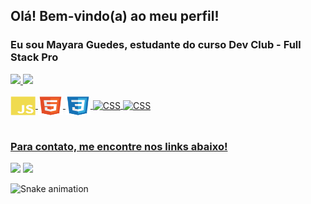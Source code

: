 ## Olá!  Bem-vindo(a) ao meu perfil!

### Eu sou Mayara Guedes, estudante do curso Dev Club - Full Stack Pro

 <div>
  <a href="https://github.com/mayara-guedes">
  <img height="180em" src="https://github-readme-stats.vercel.app/api?username=mayara-guedes&show_icons=true&theme=radical&include_all_commits=true&count_private=true"/>
  <img height="180em" src="https://github-readme-stats.vercel.app/api/top-langs/?username=mayara-guedes&layout=compact&langs_count=6&theme=radical"/>
</div>
<div style="display: inline_block"><br>
  <img align="center" alt="Js" height="30" width="40" src="https://raw.githubusercontent.com/devicons/devicon/master/icons/javascript/javascript-plain.svg">
  <img align="center" alt="HTML" height="30" width="40" src="https://raw.githubusercontent.com/devicons/devicon/master/icons/html5/html5-original.svg">
  <img align="center" alt="CSS" height="30" width="40" src="https://raw.githubusercontent.com/devicons/devicon/master/icons/css3/css3-original.svg">
  <img align="center" alt="CSS" height="30" width="40" src= "https://upload.wikimedia.org/wikipedia/commons/e/e0/Git-logo.svg">
  <img align="center" alt="CSS" height="30" width="40" src= "https://openwhisk.apache.org/images/runtimes/logo-java-text-color.svg">
  
</div>
 
 <br>
 
  ### Para contato, me encontre nos links abaixo!
 
<div> 
  
  
 
  <a href = "mailto:mayara_mayara@hotmail.com"><img src="https://img.shields.io/badge/-Gmail-%23333?style=for-the-badge&logo=gmail&logoColor=white" target="_blank"></a>
  <a href="https://www.linkedin.com/in/mayara-guedes-622955a2/" target="_blank"><img src="https://img.shields.io/badge/-LinkedIn-%230077B5?style=for-the-badge&logo=linkedin&logoColor=white" target="_blank"></a> 
 
  ![Snake animation](https://github.com/mayara-guedes/mayara-guedes/blob/output/github-contribution-grid-snake.svg)

</div>
